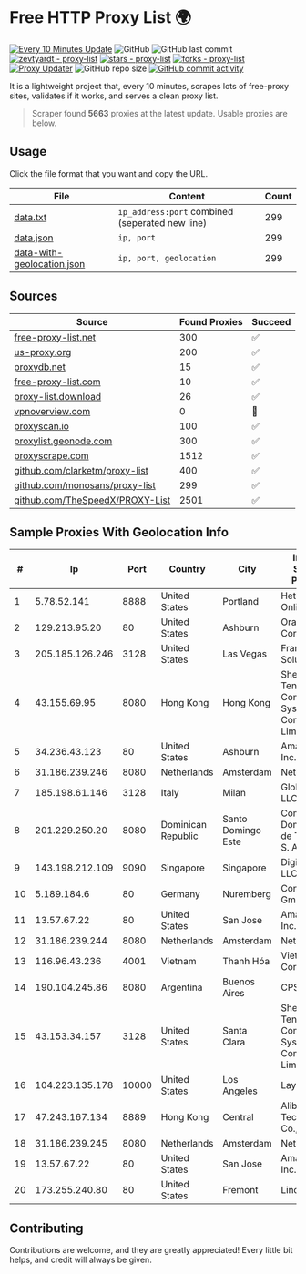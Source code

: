 
# Free HTTP Proxy List 🌍

[![Every 10 Minutes Update](https://github.com/mertguvencli/http-proxy-list/actions/workflows/main.yml/badge.svg?branch=main)](https://github.com/mertguvencli/http-proxy-list/actions/workflows/main.yml)
![GitHub](https://img.shields.io/github/license/mertguvencli/http-proxy-list)
![GitHub last commit](https://img.shields.io/github/last-commit/mertguvencli/http-proxy-list)
[![zevtyardt - proxy-list](https://img.shields.io/static/v1?label=zevtyardt&message=proxy-list&color=blue&logo=github)](https://github.com/zevtyardt/proxy-list "Go to GitHub repo")
[![stars - proxy-list](https://img.shields.io/github/stars/zevtyardt/proxy-list?style=social)](https://github.com/zevtyardt/proxy-list)
[![forks - proxy-list](https://img.shields.io/github/forks/zevtyardt/proxy-list?style=social)](https://github.com/zevtyardt/proxy-list)
[![Proxy Updater](https://github.com/zevtyardt/proxy-list/workflows/Proxy%20Updater/badge.svg)](https://github.com/zevtyardt/proxy-list/actions?query=workflow:"Proxy+Updater")
![GitHub repo size](https://img.shields.io/github/repo-size/zevtyardt/proxy-list)
[![GitHub commit activity](https://img.shields.io/github/commit-activity/m/zevtyardt/proxy-list?logo=commits)](https://github.com/zevtyardt/proxy-list/commits/main)

It is a lightweight project that, every 10 minutes, scrapes lots of free-proxy sites, validates if it works, and serves a clean proxy list.

> Scraper found **5663** proxies at the latest update. Usable proxies are below.

## Usage

Click the file format that you want and copy the URL.

|File|Content|Count|
|----|-------|-----|
|[data.txt](https://raw.githubusercontent.com/mertguvencli/http-proxy-list/main/proxy-list/data.txt)|`ip_address:port` combined (seperated new line)|299|
|[data.json](https://raw.githubusercontent.com/mertguvencli/http-proxy-list/main/proxy-list/data.json)|`ip, port`|299|
|[data-with-geolocation.json](https://raw.githubusercontent.com/mertguvencli/http-proxy-list/main/proxy-list/data-with-geolocation.json)|`ip, port, geolocation`|299|

## Sources

|Source|Found Proxies|Succeed|
|------|-------------|-------|
|[free-proxy-list.net](https://free-proxy-list.net)|300|✅|
|[us-proxy.org](https://www.us-proxy.org)|200|✅|
|[proxydb.net](http://proxydb.net)|15|✅|
|[free-proxy-list.com](https://free-proxy-list.com/?page=&port=&type%5B%5D=http&type%5B%5D=https&up_time=0&search=Search)|10|✅|
|[proxy-list.download](https://www.proxy-list.download/HTTP)|26|✅|
|[vpnoverview.com](https://vpnoverview.com/privacy/anonymous-browsing/free-proxy-servers)|0|🚫|
|[proxyscan.io](https://www.proxyscan.io)|100|✅|
|[proxylist.geonode.com](https://proxylist.geonode.com/api/proxy-list?limit=300&page=1&sort_by=lastChecked&sort_type=desc&protocols=http,https)|300|✅|
|[proxyscrape.com](https://api.proxyscrape.com/v2/?request=displayproxies&protocol=http&timeout=10000&country=all&ssl=all&anonymity=all)|1512|✅|
|[github.com/clarketm/proxy-list](https://raw.githubusercontent.com/clarketm/proxy-list/master/proxy-list-raw.txt)|400|✅|
|[github.com/monosans/proxy-list](https://raw.githubusercontent.com/monosans/proxy-list/main/proxies/http.txt)|299|✅|
|[github.com/TheSpeedX/PROXY-List](https://raw.githubusercontent.com/TheSpeedX/PROXY-List/master/http.txt)|2501|✅|


## Sample Proxies With Geolocation Info

|#|Ip|Port|Country|City|Internet Service Provider|
|-|--|----|-------|----|-------------------------|
|1|5.78.52.141|8888|United States|Portland|Hetzner Online GmbH|
|2|129.213.95.20|80|United States|Ashburn|Oracle Corporation|
|3|205.185.126.246|3128|United States|Las Vegas|FranTech Solutions|
|4|43.155.69.95|8080|Hong Kong|Hong Kong|Shenzhen Tencent Computer Systems Company Limited|
|5|34.236.43.123|80|United States|Ashburn|Amazon.com, Inc.|
|6|31.186.239.246|8080|Netherlands|Amsterdam|NetSkope Inc|
|7|185.198.61.146|3128|Italy|Milan|Global Router LLC|
|8|201.229.250.20|8080|Dominican Republic|Santo Domingo Este|Compañía Dominicana de Teléfonos S. A.|
|9|143.198.212.109|9090|Singapore|Singapore|DigitalOcean, LLC|
|10|5.189.184.6|80|Germany|Nuremberg|Contabo GmbH|
|11|13.57.67.22|80|United States|San Jose|Amazon.com, Inc.|
|12|31.186.239.244|8080|Netherlands|Amsterdam|NetSkope Inc|
|13|116.96.43.236|4001|Vietnam|Thanh Hóa|Viettel Corporation|
|14|190.104.245.86|8080|Argentina|Buenos Aires|CPS|
|15|43.153.34.157|3128|United States|Santa Clara|Shenzhen Tencent Computer Systems Company Limited|
|16|104.223.135.178|10000|United States|Los Angeles|LayerHost|
|17|47.243.167.134|8889|Hong Kong|Central|Alibaba (US) Technology Co., Ltd.|
|18|31.186.239.245|8080|Netherlands|Amsterdam|NetSkope Inc|
|19|13.57.67.22|80|United States|San Jose|Amazon.com, Inc.|
|20|173.255.240.80|80|United States|Fremont|Linode, LLC|



## Contributing

Contributions are welcome, and they are greatly appreciated! Every
little bit helps, and credit will always be given.

